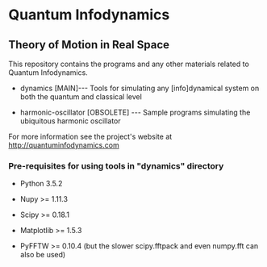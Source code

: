 # Quantum Infodynamics
## Theory of Motion in Real Space

This repository contains the programs and any other materials related to Quantum Infodynamics.

* dynamics [MAIN]--- Tools for simulating any [info]dynamical system on both the quantum and classical level

* harmonic-oscillator [OBSOLETE] --- Sample programs simulating the ubiquitous harmonic oscillator

For more information see the project's website at http://quantuminfodynamics.com

### Pre-requisites for using tools in "dynamics" directory

* Python 3.5.2

* Nupy >= 1.11.3

* Scipy >= 0.18.1

* Matplotlib >= 1.5.3

* PyFFTW >= 0.10.4 (but the slower scipy.fftpack and even numpy.fft can also be used)
